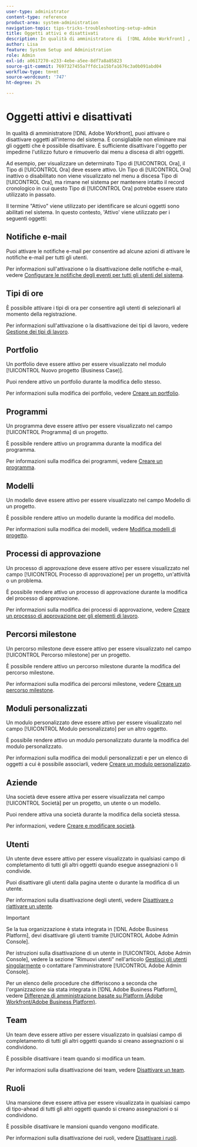 ```yaml
---
user-type: administrator
content-type: reference
product-area: system-administration
navigation-topic: tips-tricks-troubleshooting-setup-admin
title: Oggetti attivi e disattivati
description: In qualità di amministratore di  [!DNL Adobe Workfront] , puoi attivare o disattivare oggetti all'interno del sistema. È consigliabile non eliminare mai gli oggetti che è possibile disattivare. È sufficiente disattivare l'oggetto per impedirne l'utilizzo futuro e rimuoverlo dai menu a discesa di altri oggetti.
author: Lisa
feature: System Setup and Administration
role: Admin
exl-id: a0617270-e233-4ebe-a5ee-8df7a8a85823
source-git-commit: 7697327455a7ffdc1a15bfa1676c3a0b091abd04
workflow-type: tm+mt
source-wordcount: '747'
ht-degree: 2%

---
```


# Oggetti attivi e disattivati

In qualità di amministratore [!DNL Adobe Workfront], puoi attivare o disattivare oggetti all&#39;interno del sistema. È consigliabile non eliminare mai gli oggetti che è possibile disattivare. È sufficiente disattivare l&#39;oggetto per impedirne l&#39;utilizzo futuro e rimuoverlo dai menu a discesa di altri oggetti.

Ad esempio, per visualizzare un determinato Tipo di [!UICONTROL Ora], il Tipo di [!UICONTROL Ora] deve essere attivo. Un Tipo di [!UICONTROL Ora] inattivo o disabilitato non viene visualizzato nel menu a discesa Tipo di [!UICONTROL Ora], ma rimane nel sistema per mantenere intatto il record cronologico in cui questo Tipo di [!UICONTROL Ora] potrebbe essere stato utilizzato in passato.

Il termine &quot;Attivo&quot; viene utilizzato per identificare se alcuni oggetti sono abilitati nel sistema. In questo contesto, &#39;Attivo&#39; viene utilizzato per i seguenti oggetti:

## Notifiche e-mail

Puoi attivare le notifiche e-mail per consentire ad alcune azioni di attivare le notifiche e-mail per tutti gli utenti.

Per informazioni sull&#39;attivazione o la disattivazione delle notifiche e-mail, vedere [Configurare le notifiche degli eventi per tutti gli utenti del sistema](../../administration-and-setup/manage-workfront/emails/configure-event-notifications-for-everyone-in-the-system.md).

## Tipi di ore

È possibile attivare i tipi di ora per consentire agli utenti di selezionarli al momento della registrazione.

Per informazioni sull&#39;attivazione o la disattivazione dei tipi di lavoro, vedere [Gestione dei tipi di lavoro](../../administration-and-setup/set-up-workfront/configure-timesheets-schedules/hour-types.md).

## Portfolio

Un portfolio deve essere attivo per essere visualizzato nel modulo [!UICONTROL Nuovo progetto (Business Case)].

Puoi rendere attivo un portfolio durante la modifica dello stesso.

Per informazioni sulla modifica dei portfolio, vedere [Creare un portfolio](../../manage-work/portfolios/create-and-manage-portfolios/create-portfolios.md).

## Programmi

Un programma deve essere attivo per essere visualizzato nel campo [!UICONTROL Programma] di un progetto.

È possibile rendere attivo un programma durante la modifica del programma.

Per informazioni sulla modifica dei programmi, vedere [Creare un programma](../../manage-work/portfolios/create-and-manage-programs/create-program.md).

## Modelli

Un modello deve essere attivo per essere visualizzato nel campo Modello di un progetto.

È possibile rendere attivo un modello durante la modifica del modello.

Per informazioni sulla modifica dei modelli, vedere [Modifica modelli di progetto](../../manage-work/projects/create-and-manage-templates/edit-templates.md).

## Processi di approvazione

Un processo di approvazione deve essere attivo per essere visualizzato nel campo [!UICONTROL Processo di approvazione] per un progetto, un&#39;attività o un problema.

È possibile rendere attivo un processo di approvazione durante la modifica del processo di approvazione.

Per informazioni sulla modifica dei processi di approvazione, vedere [Creare un processo di approvazione per gli elementi di lavoro](../../administration-and-setup/customize-workfront/configure-approval-milestone-processes/create-approval-processes.md).

## Percorsi milestone

Un percorso milestone deve essere attivo per essere visualizzato nel campo [!UICONTROL Percorso milestone] per un progetto.

È possibile rendere attivo un percorso milestone durante la modifica del percorso milestone.

Per informazioni sulla modifica dei percorsi milestone, vedere [Creare un percorso milestone](../../administration-and-setup/customize-workfront/configure-approval-milestone-processes/create-milestone-path.md).

## Moduli personalizzati

Un modulo personalizzato deve essere attivo per essere visualizzato nel campo [!UICONTROL Modulo personalizzato] per un altro oggetto.

È possibile rendere attivo un modulo personalizzato durante la modifica del modulo personalizzato.

Per informazioni sulla modifica dei moduli personalizzati e per un elenco di oggetti a cui è possibile associarli, vedere [Creare un modulo personalizzato](/help/quicksilver/administration-and-setup/customize-workfront/create-manage-custom-forms/form-designer/design-a-form/design-a-form.md).

## Aziende

Una società deve essere attiva per essere visualizzata nel campo [!UICONTROL Società] per un progetto, un utente o un modello.

Puoi rendere attiva una società durante la modifica della società stessa.

Per informazioni, vedere [Creare e modificare società](../../administration-and-setup/set-up-workfront/organizational-setup/create-and-edit-companies.md).

## Utenti

Un utente deve essere attivo per essere visualizzato in qualsiasi campo di completamento di tutti gli altri oggetti quando esegue assegnazioni o li condivide.

Puoi disattivare gli utenti dalla pagina utente o durante la modifica di un utente.

Per informazioni sulla disattivazione degli utenti, vedere [Disattivare o riattivare un utente](../../administration-and-setup/add-users/create-and-manage-users/deactivate-a-user.md).

>[!IMPORTANT]
>
>Se la tua organizzazione è stata integrata in [!DNL Adobe Business Platform], devi disattivare gli utenti tramite [!UICONTROL Adobe Admin Console].
>
>Per istruzioni sulla disattivazione di un utente in [!UICONTROL Adobe Admin Console], vedere la sezione &quot;Rimuovi utenti&quot; nell&#39;articolo [Gestisci gli utenti singolarmente](https://helpx.adobe.com/enterprise/using/manage-users-individually.html) o contattare l&#39;amministratore [!UICONTROL Adobe Admin Console].
>
>Per un elenco delle procedure che differiscono a seconda che l&#39;organizzazione sia stata integrata in [!DNL Adobe Business Platform], vedere [Differenze di amministrazione basate su Platform (Adobe Workfront/Adobe Business Platform)](../../administration-and-setup/get-started-wf-administration/actions-in-admin-console.md).

## Team

Un team deve essere attivo per essere visualizzato in qualsiasi campo di completamento di tutti gli altri oggetti quando si creano assegnazioni o si condividono.

È possibile disattivare i team quando si modifica un team.

Per informazioni sulla disattivazione dei team, vedere [Disattivare un team](../../people-teams-and-groups/create-and-manage-teams/deactivate-a-team.md).

## Ruoli

Una mansione deve essere attiva per essere visualizzata in qualsiasi campo di tipo-ahead di tutti gli altri oggetti quando si creano assegnazioni o si condividono.

È possibile disattivare le mansioni quando vengono modificate.

Per informazioni sulla disattivazione dei ruoli, vedere [Disattivare i ruoli](../../administration-and-setup/set-up-workfront/organizational-setup/deactivate-job-roles.md).

